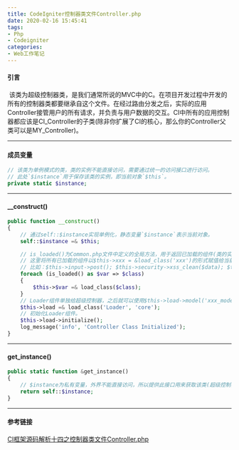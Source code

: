 ```yaml
---
title: CodeIgniter控制器类文件Controller.php
date: 2020-02-16 15:45:41
tags:
- Php
- Codeigniter
categories:
- Web工作笔记
---
```


#### 引言 ####
 该类为超级控制器类，是我们通常所说的MVC中的C。在项目开发过程中开发的所有的控制器类都要继承自这个文件。在经过路由分发之后，实际的应用Controller接管用户的所有请求，并负责与用户数据的交互。CI中所有的应用控制器都应该是CI_Controller的子类(除非你扩展了CI的核心，那么你的Controller父类可以是MY_Controller)。
<!--more-->

---

#### 成员变量 ####
```php
// 该类为单例模式的类，类的实例不能直接访问，需要通过统一的访问接口进行访问。
// 此处`$instance`用于保存该类的实例，即当前对象`$this`。
private static $instance;
```

---

#### __construct() ####
```php
public function __construct()
{
    // 通过self::$instance实现单例化，静态变量`$instance`表示当前对象。
    self::$instance =& $this;

    // is_loaded()为Common.php文件中定义的全局方法，用于返回已加载的组件(类的实例)。
    // 这里将所有已加载的组件以$this->xxx = &load_class('xxx')的形式赋值给当前对象(超级控制器)，然后就可以直接使用$this->xxx了。
    // 比如：$this->input->post(); $this->security->xss_clean($data); $this->benchmark->mark('controller init start');
    foreach (is_loaded() as $var => $class)
    {
        $this->$var =& load_class($class);
    }
    // Loader组件单独给超级控制器，之后就可以使用$this->load->model('xxx_model'); $this->load->library('xxx');进行加载某个类了。
    $this->load =& load_class('Loader', 'core');
    // 初始化Loader组件。
    $this->load->initialize();
    log_message('info', 'Controller Class Initialized');
}
```

---

#### get_instance() ####
```php
public static function &get_instance()
{
    // $instance为私有变量，外界不能直接访问，所以提供此接口用来获取该类(超级控制器)的实例。
    return self::$instance;
}
```

---

#### 参考链接 ####
[CI框架源码解析十四之控制器类文件Controller.php](https://blog.csdn.net/Zhihua_W/article/details/52948034)
